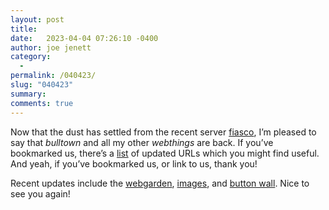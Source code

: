 ```yaml
---
layout: post
title:  
date:   2023-04-04 07:26:10 -0400
author: joe jenett
category:
  -  
permalink: /040423/
slug: "040423"
summary: 
comments: true
---
```

<p>Now that the dust has settled from the recent server <a href="https://iwebthings.joejenett.com/5003/">fiasco</a>, I’m pleased to say that <em>bulltown</em> and all my other <em>webthings</em> are back. If you’ve bookmarked us, there’s a <a href="https://iwebthings.joejenett.com/i-webthings-recent-lineup-changes/">list</a> of updated URLs which you might find useful. And yeah, if you’ve bookmarked us, or link to us, thank you!
<a href="https://brid.gy/publish/mastodon"></a></p>
<p>Recent updates include the <a href="https://bulltown.2022.joejenett.com/webgarden/">webgarden</a>, <a href="https://bulltown.2022.joejenett.com/images/">images</a>, and <a href="https://bulltown.2022.joejenett.com/#buttons">button wall</a>. Nice to see you again!</p>